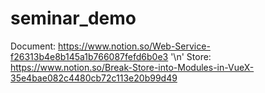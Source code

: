 # seminar_demo

Document: https://www.notion.so/Web-Service-f26313b4e8b145a1b766087fefd6b0e3 '\n'
Store: https://www.notion.so/Break-Store-into-Modules-in-VueX-35e4bae082c4480cb72c113e20b99d49
